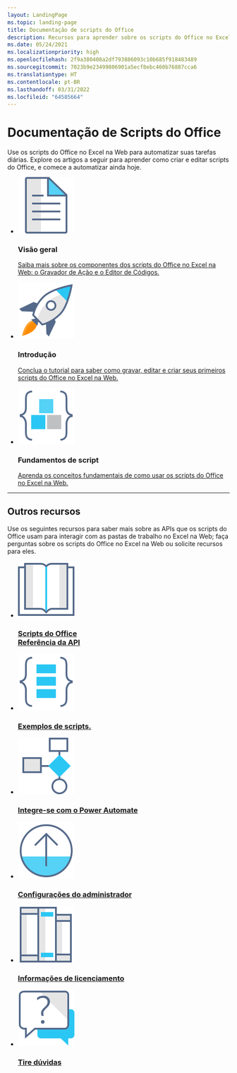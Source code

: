 ```yaml
---
layout: LandingPage
ms.topic: landing-page
title: Documentação de scripts do Office
description: Recursos para aprender sobre os scripts do Office no Excel na web, incluindo tutoriais, artigos conceituais e exemplos de código.
ms.date: 05/24/2021
ms.localizationpriority: high
ms.openlocfilehash: 2f9a380408a2df793886093c10b685f918483489
ms.sourcegitcommit: 7023b9e23499806901a5ecf8ebc460b76887cca6
ms.translationtype: HT
ms.contentlocale: pt-BR
ms.lasthandoff: 03/31/2022
ms.locfileid: "64585664"
---
```

# <a name="office-scripts-documentation"></a>Documentação de Scripts do Office

Use os scripts do Office no Excel na Web para automatizar suas tarefas diárias. Explore os artigos a seguir para aprender como criar e editar scripts do Office, e comece a automatizar ainda hoje.

<ul class="panelContent cardsF cols cols3 rows2">
    <li>
        <div class="cardSize">
            <div class="cardPadding">
                <div class="card">
                    <div class="cardImageOuter">
                        <div class="cardImage">
                            <a href="overview/excel.md" target="_blank"><img src="images/index-landing-page/i_article.svg" alt="Overview" /></a>
                        </div>
                    </div>
                    <div class="cardText">
                        <h3>Visão geral</h3>
                        <p><a href="overview/excel.md">Saiba mais sobre os componentes dos scripts do Office no Excel na Web: o Gravador de Ação e o Editor de Códigos.</a></p>
                    </div>
                </div>
            </div>
        </div>
    </li>
    <li>
        <div class="cardSize">
            <div class="cardPadding">
                <div class="card">
                    <div class="cardImageOuter">
                        <div class="cardImage">
                            <a href="tutorials/excel-tutorial.md" target="_blank"><img src="images/index-landing-page/i_get-started.svg" alt="Getting started" /></a>
                        </div>
                    </div>
                    <div class="cardText">
                        <h3>Introdução</h3>
                        <p><a href="tutorials/excel-tutorial.md">Conclua o tutorial para saber como gravar, editar e criar seus primeiros scripts do Office no Excel na Web.</a></p>
                    </div>
                </div>
            </div>
        </div>
    </li>
    <li>
        <div class="cardSize">
            <div class="cardPadding">
                <div class="card">
                    <div class="cardImageOuter">
                        <div class="cardImage">
                            <a href="develop/scripting-fundamentals.md" target="_blank"><img src="images/index-landing-page/i_code-blocks.svg" alt="Scripting fundamentals" /></a>
                        </div>
                    </div>
                    <div class="cardText">
                        <h3>Fundamentos de script</h3>
                        <p><a href="develop/scripting-fundamentals.md">Aprenda os conceitos fundamentais de como usar os scripts do Office no Excel na Web.</a></p>
                    </div>
                </div>
            </div>
        </div>
    </li>
</ul>

---

<h2>Outros recursos</h2>
<p>Use os seguintes recursos para saber mais sobre as APIs que os scripts do Office usam para interagir com as pastas de trabalho no Excel na Web; faça perguntas sobre os scripts do Office no Excel na Web ou solicite recursos para eles.</p>
<ul class="panelContent cardsF cols cols3 rows2">
    <li>
        <div class="cardSize">
            <div class="cardPadding">
                <div class="card">
                    <div class="cardImageOuter">
                        <div class="cardImage">
                            <a href="/javascript/api/office-scripts/overview" target="_blank"><img src="images/index-landing-page/i_reference.svg" alt="Office Scripts API reference" /></a>
                        </div>
                    </div>
                    <div class="cardText">
                        <a href="/javascript/api/office-scripts/overview" target="_blank"><h3>Scripts do Office<br/>Referência da API</h3></a>
                    </div>
                </div>
            </div>
        </div>
    </li>
    <li>
        <div class="cardSize">
            <div class="cardPadding">
                <div class="card">
                    <div class="cardImageOuter">
                        <div class="cardImage">
                            <a href="resources/samples/excel-samples.md" target="_blank"><img src="images/index-landing-page/i_code-samples.svg" alt="Sample scripts" /></a>
                        </div>
                    </div>
                    <div class="cardText">
                        <a href="resources/samples/excel-samples.md" target="_blank"><h3>Exemplos de scripts.</h3></a>
                    </div>
                </div>
            </div>
        </div>
    </li>
    <li>
        <div class="cardSize">
            <div class="cardPadding">
                <div class="card">
                    <div class="cardImageOuter">
                        <div class="cardImage">
                            <a href="develop/power-automate-integration.md" target="_blank"><img src="images/index-landing-page/i_architecture.svg" alt="Integrate with Power Automate"/></a>
                        </div>
                    </div>
                    <div class="cardText">
                        <a href="develop/power-automate-integration.md" target="_blank"><h3>Integre-se com o Power Automate</h3></a>
                    </div>
                </div>
            </div>
        </div>
    </li>
    <li>
        <div class="cardSize">
            <div class="cardPadding">
                <div class="card">
                    <div class="cardImageOuter">
                        <div class="cardImage">
                            <a href="/microsoft-365/admin/manage/manage-office-scripts-settings" target="_blank"><img src="images/index-landing-page/i_upgrade.svg" alt="Admin settings"/></a>
                        </div>
                    </div>
                    <div class="cardText">
                        <a href="/microsoft-365/admin/manage/manage-office-scripts-settings" target="_blank"><h3>Configurações do administrador</h3></a>
                    </div>
                </div>
            </div>
        </div>
    </li>
    <li>
        <div class="cardSize">
            <div class="cardPadding">
                <div class="card">
                    <div class="cardImageOuter">
                        <div class="cardImage">
                            <a href="https://github.com/OfficeDev/office-scripts-docs/blob/master/licensing-information.md" target="_blank"><img src="images/index-landing-page/i_library.svg" alt="Licensing information" /></a>
                        </div>
                    </div>
                    <div class="cardText">
                        <a href="https://github.com/OfficeDev/office-scripts-docs/blob/master/licensing-information.md" target="_blank"><h3>Informações de licenciamento</h3></a>
                    </div>
                </div>
            </div>
        </div>
    </li>
    <li>
        <div class="cardSize">
            <div class="cardPadding">
                <div class="card">
                    <div class="cardImageOuter">
                        <div class="cardImage">
                            <a href="/answers/topics/office-scripts-excel-dev.html" target="_blank"><img src="images/index-landing-page/i_support.svg" alt="API questions" /></a>
                        </div>
                    </div>
                    <div class="cardText">
                        <a href="/answers/topics/office-scripts-excel-dev.html" target="_blank"><h3>Tire dúvidas</h3></a>
                    </div>
                </div>
            </div>
        </div>
    </li>
</ul>
